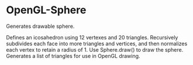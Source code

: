 # OpenGL-Sphere
Generates drawable sphere.

Defines an icosahedron using 12 vertexes and 20 triangles. Recursively subdivides each face into more triangles and vertices, and then normalizes each vertex to retain a radius of 1. Use Sphere.draw() to draw the sphere. Generates a list of triangles for use in OpenGL drawing.
